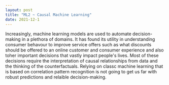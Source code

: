 ```yaml
---
layout: post
title: "ML2 ~ Causal Machine Learning"
date: 2021-12-1
---
```


Increasingly, machine learning models are used to automate decision-making in a plethora of domains. It has found its utility in understanding consumer behavour to improve service offers such as what discounts should be offered to an online customer and consumer experience and also toher important decisions that vastly impact people's lives. Most of these decisions require the interpretation of causal relationships from data and the thinking of the counterfactuals. Relying on classc machine learning that is based on correlation pattern recognition is not going to get us far with robust predictions and relaible decision-making.

